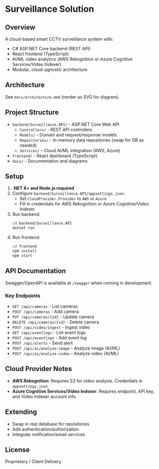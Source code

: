 # Surveillance Solution

## Overview
A cloud-based smart CCTV surveillance system with:
- C# ASP.NET Core backend (REST API)
- React frontend (TypeScript)
- AI/ML video analytics (AWS Rekognition or Azure Cognitive Services/Video Indexer)
- Modular, cloud-agnostic architecture

## Architecture
See `docs/architecture.mmd` (render as SVG for diagram).

## Project Structure
- `backend/Surveillance.API/` - ASP.NET Core Web API
  - `Controllers/` - REST API controllers
  - `Models/` - Domain and request/response models
  - `Repositories/` - In-memory data repositories (swap for DB as needed)
  - `Services/` - Cloud AI/ML integration (AWS, Azure)
- `frontend/` - React dashboard (TypeScript)
- `docs/` - Documentation and diagrams

## Setup
1. **.NET 8+ and Node.js required**
2. Configure `backend/Surveillance.API/appsettings.json`:
   - Set `CloudProvider.Provider` to `AWS` or `Azure`
   - Fill in credentials for AWS Rekognition or Azure Cognitive/Video Indexer
3. Run backend:
   ```sh
   cd backend/Surveillance.API
   dotnet run
   ```
4. Run frontend:
   ```sh
   cd frontend
   npm install
   npm start
   ```

## API Documentation
Swagger/OpenAPI is available at `/swagger` when running in development.

### Key Endpoints
- `GET /api/cameras` - List cameras
- `POST /api/cameras` - Add camera
- `PUT /api/cameras/{id}` - Update camera
- `DELETE /api/cameras/{id}` - Delete camera
- `POST /api/video/ingest` - Ingest video
- `GET /api/eventlogs` - List event logs
- `POST /api/eventlogs` - Add event log
- `POST /api/alerts` - Send alert
- `POST /api/ai/analyze-image` - Analyze image (AI/ML)
- `POST /api/ai/analyze-video` - Analyze video (AI/ML)

## Cloud Provider Notes
- **AWS Rekognition**: Requires S3 for video analysis. Credentials in `appsettings.json`.
- **Azure Cognitive Services/Video Indexer**: Requires endpoint, API key, and Video Indexer account info.

## Extending
- Swap in real database for repositories
- Add authentication/authorization
- Integrate notification/email services

## License
Proprietary / Client Delivery 